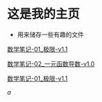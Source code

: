 # 这是我的主页
* 用来储存一些有趣的文件

[数学笔记-01_极限-v1.1](https://ironkule.github.io/数学笔记-01_极限-v1.1.html)

[数学笔记-02_一元函数导数-v1.0](https://ironkule.github.io/数学笔记-02_一元函数导数-v1.0.html)

[数学笔记-01_极限-v1.1](https://ironkule.github.io/数学笔记-01_极限-v1.1.html)

$a$
